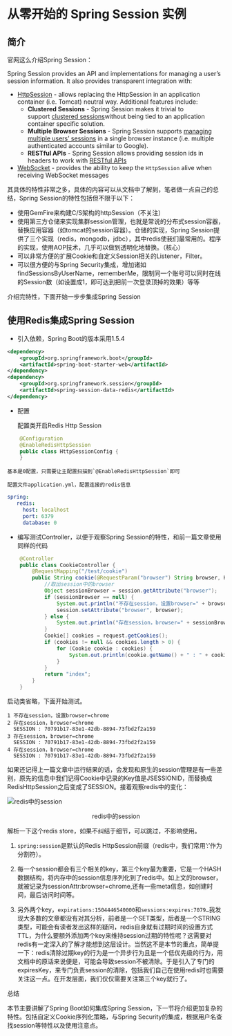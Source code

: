 # 从零开始的 Spring Session 实例

## 简介

官网这么介绍Spring Session：

Spring Session provides an API and implementations for managing a user’s session information. It also provides transparent integration with:

*   [HttpSession](https://docs.spring.io/spring-session/docs/1.3.1.RELEASE/reference/html5/#httpsession) - allows replacing the HttpSession in an application container (i.e. Tomcat) neutral way. Additional features include:
    *   **Clustered Sessions** - Spring Session makes it trivial to support [clustered sessions](https://docs.spring.io/spring-session/docs/1.3.1.RELEASE/reference/html5/#httpsession-redis)without being tied to an application container specific solution.
    *   **Multiple Browser Sessions** - Spring Session supports [managing multiple users’ sessions](https://docs.spring.io/spring-session/docs/1.3.1.RELEASE/reference/html5/#httpsession-multi) in a single browser instance (i.e. multiple authenticated accounts similar to Google).
    *   **RESTful APIs** - Spring Session allows providing session ids in headers to work with [RESTful APIs](https://docs.spring.io/spring-session/docs/1.3.1.RELEASE/reference/html5/#httpsession-rest)
*   [WebSocket](https://docs.spring.io/spring-session/docs/1.3.1.RELEASE/reference/html5/#websocket) - provides the ability to keep the `HttpSession` alive when receiving WebSocket messages

其具体的特性非常之多，具体的内容可以从文档中了解到，笔者做一点自己的总结，Spring Session的特性包括但不限于以下：

*   使用GemFire来构建C/S架构的httpSession（不关注）
*   使用第三方仓储来实现集群session管理，也就是常说的分布式session容器，替换应用容器（如tomcat的session容器）。仓储的实现，Spring Session提供了三个实现（redis，mongodb，jdbc），其中redis使我们最常用的。程序的实现，使用AOP技术，几乎可以做到透明化地替换。（核心）
*   可以非常方便的扩展Cookie和自定义Session相关的Listener，Filter。
*   可以很方便的与Spring Security集成，增加诸如findSessionsByUserName，rememberMe，限制同一个账号可以同时在线的Session数（如设置成1，即可达到把前一次登录顶掉的效果）等等

介绍完特性，下面开始一步步集成Spring Session

## 使用Redis集成Spring Session

*   引入依赖，Spring Boot的版本采用1.5.4

```xml
<dependency>
    <groupId>org.springframework.boot</groupId>
    <artifactId>spring-boot-starter-web</artifactId>
</dependency>
<dependency>
    <groupId>org.springframework.session</groupId>
    <artifactId>spring-session-data-redis</artifactId>
</dependency>
```

*   配置

    配置类开启Redis Http Session
```java
    @Configuration
    @EnableRedisHttpSession
    public class HttpSessionConfig {
    }
```

    基本是0配置，只需要让主配置扫描到`@EnableRedisHttpSession`即可

    配置文件application.yml，配置连接的redis信息

```yml
spring:
   redis:
     host: localhost
     port: 6379
     database: 0
```

*   编写测试Controller，以便于观察Spring Session的特性，和前一篇文章使用同样的代码

```java
    @Controller
    public class CookieController {
        @RequestMapping("/test/cookie")
        public String cookie(@RequestParam("browser") String browser, HttpServletRequest request, HttpSession session) {
            //取出session中的browser
            Object sessionBrowser = session.getAttribute("browser");
            if (sessionBrowser == null) {
                System.out.println("不存在session，设置browser=" + browser);
                session.setAttribute("browser", browser);
            } else {
                System.out.println("存在session，browser=" + sessionBrowser.toString());
            }
            Cookie[] cookies = request.getCookies();
            if (cookies != null && cookies.length > 0) {
                for (Cookie cookie : cookies) {
                    System.out.println(cookie.getName() + " : " + cookie.getValue());
                }
            }
            return "index";
        }
    }
```

启动类省略，下面开始测试。

```
1 不存在session，设置browser=chrome
2 存在session，browser=chrome
  SESSION : 70791b17-83e1-42db-8894-73fbd2f2a159
3 存在session，browser=chrome
  SESSION : 70791b17-83e1-42db-8894-73fbd2f2a159
4 存在session，browser=chrome
  SESSION : 70791b17-83e1-42db-8894-73fbd2f2a159
```

如果还记得上一篇文章中运行结果的话，会发现和原生的session管理是有一些差别，原先的信息中我们记得Cookie中记录的Key值是JSESSIONID，而替换成RedisHttpSession之后变成了SESSION。接着观察redis中的变化：

![redis中的session](http://ov0zuistv.bkt.clouddn.com/image/redisSession.png)

<center>redis中的session</center>

解析一下这个redis store，如果不纠结于细节，可以跳过，不影响使用。

1. `spring:session`是默认的Redis HttpSession前缀（redis中，我们常用’:’作为分割符）。

2. 每一个session都会有三个相关的key，第三个key最为重要，它是一个HASH数据结构，将内存中的session信息序列化到了redis中。如上文的browser，就被记录为sessionAttr:browser=chrome,还有一些meta信息，如创建时间，最后访问时间等。

3. 另外两个key，`expirations:1504446540000`和`sessions:expires:7079…`我发现大多数的文章都没有对其分析，前者是一个SET类型，后者是一个STRING类型，可能会有读者发出这样的疑问，redis自身就有过期时间的设置方式TTL，为什么要额外添加两个key来维持session过期的特性呢？这需要对redis有一定深入的了解才能想到这层设计。当然这不是本节的重点，简单提一下：redis清除过期key的行为是一个异步行为且是一个低优先级的行为，用文档中的原话来说便是，可能会导致session不被清除。于是引入了专门的expiresKey，来专门负责session的清除，包括我们自己在使用redis时也需要关注这一点。在开发层面，我们仅仅需要关注第三个key就行了。

总结

本节主要讲解了Spring Boot如何集成Spring Session，下一节将介绍更加复杂的特性。包括自定义Cookie序列化策略，与Spring Security的集成，根据用户名查找session等特性以及使用注意点。